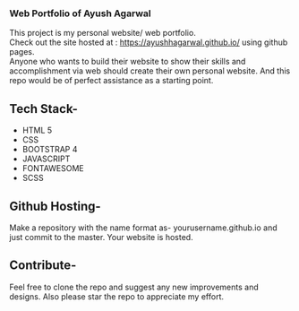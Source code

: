 ### Web Portfolio of Ayush Agarwal
This project is my personal website/ web portfolio.
<br>
Check out the site hosted at : https://ayushhagarwal.github.io/ using github pages.
<br>
Anyone who wants to build their website to show their skills and accomplishment via web should create their own personal website. And this repo would be of perfect assistance as a starting point.
<br>
## Tech Stack-
* HTML 5
* CSS
* BOOTSTRAP 4
* JAVASCRIPT
* FONTAWESOME
* SCSS

## Github Hosting-
Make a repository with the name format as- yourusername.github.io and just commit to the master. Your website is hosted.

## Contribute-
Feel free to clone the repo and suggest any new improvements and designs.
Also please star the repo to appreciate my effort.
